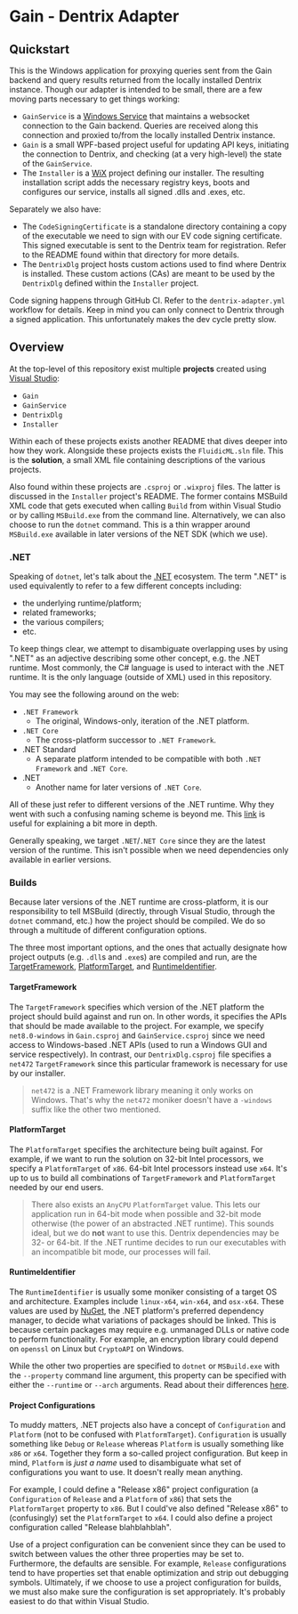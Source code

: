 # Gain - Dentrix Adapter

## Quickstart

This is the Windows application for proxying queries sent from the Gain backend
and query results returned from the locally installed Dentrix instance. Though
our adapter is intended to be small, there are a few moving parts necessary to
get things working:

- `GainService` is a [Windows Service](https://learn.microsoft.com/en-us/dotnet/core/extensions/windows-service)
  that maintains a websocket connection to the Gain backend. Queries are
  received along this connection and proxied to/from the locally installed
  Dentrix instance.
- `Gain` is a small WPF-based project useful for updating API keys, initiating
  the connection to Dentrix, and checking (at a very high-level) the state of
  the `GainService`.
- The `Installer` is a [WiX](https://wixtoolset.org/) project defining our
  installer. The resulting installation script adds the necessary registry
  keys, boots and configures our service, installs all signed .dlls and .exes,
  etc.

Separately we also have:

- The `CodeSigningCertificate` is a standalone directory containing a copy of
  the executable we need to sign with our EV code signing certificate. This
  signed executable is sent to the Dentrix team for registration. Refer to the
  README found within that directory for more details.
- The `DentrixDlg` project hosts custom actions used to find where Dentrix is
  installed. These custom actions (CAs) are meant to be used by the
  `DentrixDlg` defined within the `Installer` project.

Code signing happens through GitHub CI. Refer to the `dentrix-adapter.yml`
workflow for details. Keep in mind you can only connect to Dentrix through a
signed application. This unfortunately makes the dev cycle pretty slow.

## Overview

At the top-level of this repository exist multiple **projects** created using
[Visual Studio](https://visualstudio.microsoft.com/):

- `Gain`
- `GainService`
- `DentrixDlg`
- `Installer`

Within each of these projects exists another README that dives deeper into how
they work. Alongside these projects exists the `FluidicML.sln` file. This is
the **solution**, a small XML file containing descriptions of the various
projects.

Also found within these projects are `.csproj` or `.wixproj` files. The latter
is discussed in the `Installer` project's README. The former contains MSBuild
XML code that gets executed when calling `Build` from within Visual Studio or
by calling `MSBuild.exe` from the command line. Alternatively, we can also
choose to run the `dotnet` command. This is a thin wrapper around `MSBuild.exe`
available in later versions of the NET SDK (which we use).

### .NET

Speaking of `dotnet`, let's talk about the [.NET](https://learn.microsoft.com/en-us/dotnet/core/introduction)
ecosystem. The term ".NET" is used equivalently to refer to a few different
concepts including:

- the underlying runtime/platform;
- related frameworks;
- the various compilers;
- etc.

To keep things clear, we attempt to disambiguate overlapping uses by using
".NET" as an adjective describing some other concept, e.g. the .NET runtime.
Most commonly, the C# language is used to interact with the .NET runtime. It is
the only language (outside of XML) used in this repository.

You may see the following around on the web:

- `.NET Framework`
  * The original, Windows-only, iteration of the .NET platform.
- `.NET Core`
  * The cross-platform successor to `.NET Framework`.
- .NET Standard
  * A separate platform intended to be compatible with both `.NET Framework`
    and `.NET Core`.
- .NET
  * Another name for later versions of `.NET Core`.

All of these just refer to different versions of the .NET runtime. Why they
went with such a confusing naming scheme is beyond me. This
[link](https://stackoverflow.com/a/76748398) is useful for explaining a bit
more in depth.

Generally speaking, we target `.NET`/`.NET Core` since they are the latest
version of the runtime. This isn't possible when we need dependencies only
available in earlier versions.

### Builds

Because later versions of the .NET runtime are cross-platform, it is our
responsibility to tell MSBuild (directly, through Visual Studio, through the
`dotnet` command, etc.) how the project should be compiled. We do so through a
multitude of different configuration options.

The three most important options, and the ones that actually designate how
project outputs (e.g. `.dll`s and `.exe`s) are compiled and run, are the
[TargetFramework](https://learn.microsoft.com/en-us/dotnet/standard/frameworks),
[PlatformTarget](https://learn.microsoft.com/en-us/visualstudio/msbuild/msbuild-target-framework-and-target-platform?view=vs-2022#target-platform),
and
[RuntimeIdentifier](https://learn.microsoft.com/en-us/dotnet/core/rid-catalog).

#### TargetFramework

The `TargetFramework` specifies which version of the .NET platform the project
should build against and run on. In other words, it specifies the APIs that
should be made available to the project. For example, we specify
`net8.0-windows` in `Gain.csproj` and `GainService.csproj` since we need access
to Windows-based .NET APIs (used to run a Windows GUI and service
respectively). In contrast, our `DentrixDlg.csproj` file specifies a `net472`
`TargetFramework` since this particular framework is necessary for use by our
installer.

> `net472` is a .NET Framework library meaning it only works on Windows. That's
> why the `net472` moniker doesn't have a `-windows` suffix like the other two
> mentioned.

#### PlatformTarget

The `PlatformTarget` specifies the architecture being built against. For
example, if we want to run the solution on 32-bit Intel processors, we specify
a `PlatformTarget` of `x86`. 64-bit Intel processors instead use `x64`. It's up
to us to build all combinations of `TargetFramework` and `PlatformTarget`
needed by our end users.

> There also exists an `AnyCPU` `PlatformTarget` value. This lets our
> application run in 64-bit mode when possible and 32-bit mode otherwise (the
> power of an abstracted .NET runtime). This sounds ideal, but we do **not**
> want to use this. Dentrix dependencies may be 32- or 64-bit. If the .NET
> runtime decides to run our executables with an incompatible bit mode, our
> processes will fail.

#### RuntimeIdentifier

The `RuntimeIdentifier` is usually some moniker consisting of a target OS and
architecture. Examples include `linux-x64`, `win-x64`, and `osx-x64`. These
values are used by [NuGet](https://www.nuget.org/), the .NET platform's
preferred dependency manager, to decide what variations of packages should be
linked. This is because certain packages may require e.g. unmanaged DLLs or
native code to perform functionality. For example, an encryption library could
depend on `openssl` on Linux but `CryptoAPI` on Windows.

While the other two properties are specified to `dotnet` or `MSBuild.exe` with
the `--property` command line argument, this property can be specified with
either the `--runtime` or `--arch` arguments. Read about their differences
[here](https://learn.microsoft.com/en-us/dotnet/core/tools/dotnet-build).

#### Project Configurations

To muddy matters, .NET projects also have a concept of `Configuration` and
`Platform` (not to be confused with `PlatformTarget`). `Configuration` is
usually something like `Debug` or `Release` whereas `Platform` is usually
something like `x86` or `x64`. Together they form a so-called project
configuration. But keep in mind, `Platform` is *just a name* used to
disambiguate what set of configurations you want to use. It doesn't really mean
anything.

For example, I could define a "Release x86" project configuration (a
`Configuration` of `Release` and a `Platform` of `x86`) that sets the
`PlatformTarget` property to `x86`. But I could've also defined "Release x86"
to (confusingly) set the `PlatformTarget` to `x64`. I could also define a
project configuration called "Release blahblahblah".

Use of a project configuration can be convenient since they can be used to
switch between values the other three properties may be set to. Furthermore,
the defaults are sensible. For example, `Release` configurations tend to have
properties set that enable optimization and strip out debugging symbols.
Ultimately, if we choose to use a project configuration for builds, we must
also make sure the configuration is set appropriately. It's probably easiest to
do that within Visual Studio.
